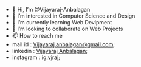 - 👋 Hi, I’m @Vijayaraj-Anbalagan
- 👀 I’m interested in Computer Science and Design
- 🌱 I’m currently learning Web Devlpment
- 💞️ I’m looking to collaborate on Web Projects
- 📫 How to reach me
- mail id : Vijayaraj.anbalagan@gmail.com;
- linkedin : [Vijayaraj Anbalagan](https://www.linkedin.com/in/vijayaraj-anbalagan-6595a3243/?originalSubdomain=in);
- instagram : [ig.vjraj](https://www.instagram.com/ig.vjraj);
<!---
Vijayaraj-Anbalagan/Vijayaraj-Anbalagan is a ✨ special ✨ repository because its `README.md` (this file) appears on your GitHub profile.
You can click the Preview link to take a look at your changes.
--->
